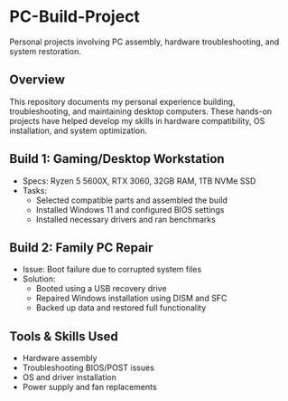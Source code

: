 # PC-Build-Project
Personal projects involving PC assembly, hardware troubleshooting, and system restoration.

## Overview
This repository documents my personal experience building, troubleshooting, and maintaining desktop computers. These hands-on projects have helped develop my skills in hardware compatibility, OS installation, and system optimization.

## Build 1: Gaming/Desktop Workstation
- Specs: Ryzen 5 5600X, RTX 3060, 32GB RAM, 1TB NVMe SSD
- Tasks:
  - Selected compatible parts and assembled the build
  - Installed Windows 11 and configured BIOS settings
  - Installed necessary drivers and ran benchmarks

## Build 2: Family PC Repair
- Issue: Boot failure due to corrupted system files
- Solution:
  - Booted using a USB recovery drive
  - Repaired Windows installation using DISM and SFC
  - Backed up data and restored full functionality

## Tools & Skills Used
- Hardware assembly
- Troubleshooting BIOS/POST issues
- OS and driver installation
- Power supply and fan replacements
